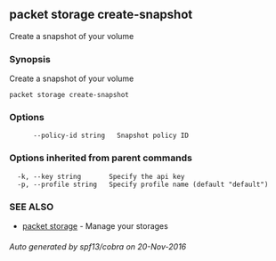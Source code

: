 ## packet storage create-snapshot

Create a snapshot of your volume

### Synopsis


Create a snapshot of your volume

```
packet storage create-snapshot
```

### Options

```
      --policy-id string   Snapshot policy ID
```

### Options inherited from parent commands

```
  -k, --key string       Specify the api key
  -p, --profile string   Specify profile name (default "default")
```

### SEE ALSO
* [packet storage](packet_storage.md)	 - Manage your storages

###### Auto generated by spf13/cobra on 20-Nov-2016
